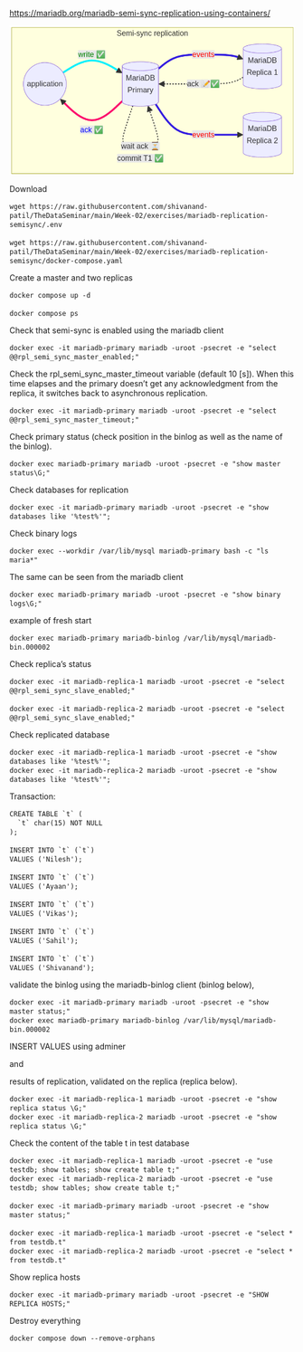 https://mariadb.org/mariadb-semi-sync-replication-using-containers/

![](semi.png)

Download

```
wget https://raw.githubusercontent.com/shivanand-patil/TheDataSeminar/main/Week-02/exercises/mariadb-replication-semisync/.env

wget https://raw.githubusercontent.com/shivanand-patil/TheDataSeminar/main/Week-02/exercises/mariadb-replication-semisync/docker-compose.yaml
```

Create a master and two replicas

```
docker compose up -d

docker compose ps

```

Check that semi-sync is enabled using the mariadb client

```
docker exec -it mariadb-primary mariadb -uroot -psecret -e "select @@rpl_semi_sync_master_enabled;"
```

Check the rpl_semi_sync_master_timeout variable (default 10 [s]). When this time elapses and the primary doesn’t get any acknowledgment from the replica, it switches back to asynchronous replication.

```
docker exec -it mariadb-primary mariadb -uroot -psecret -e "select @@rpl_semi_sync_master_timeout;"
```

Check primary status (check position in the binlog as well as the name of the binlog).

```
docker exec mariadb-primary mariadb -uroot -psecret -e "show master status\G;"
```

Check databases for replication

```
docker exec -it mariadb-primary mariadb -uroot -psecret -e "show databases like '%test%'";
```

Check binary logs

```
docker exec --workdir /var/lib/mysql mariadb-primary bash -c "ls maria*"
```

The same can be seen from the mariadb client

```
docker exec mariadb-primary mariadb -uroot -psecret -e "show binary logs\G;"
```

example of fresh start

```
docker exec mariadb-primary mariadb-binlog /var/lib/mysql/mariadb-bin.000002
```

Check replica’s status

```
docker exec -it mariadb-replica-1 mariadb -uroot -psecret -e "select @@rpl_semi_sync_slave_enabled;"

docker exec -it mariadb-replica-2 mariadb -uroot -psecret -e "select @@rpl_semi_sync_slave_enabled;"
```

Check replicated database

```
docker exec -it mariadb-replica-1 mariadb -uroot -psecret -e "show databases like '%test%'";
docker exec -it mariadb-replica-2 mariadb -uroot -psecret -e "show databases like '%test%'";
```

Transaction:

```
CREATE TABLE `t` (
  `t` char(15) NOT NULL
);

INSERT INTO `t` (`t`)
VALUES ('Nilesh');

INSERT INTO `t` (`t`)
VALUES ('Ayaan');

INSERT INTO `t` (`t`)
VALUES ('Vikas');

INSERT INTO `t` (`t`)
VALUES ('Sahil');

INSERT INTO `t` (`t`)
VALUES ('Shivanand');
```

validate the binlog using the mariadb-binlog client (binlog below),

```
docker exec -it mariadb-primary mariadb -uroot -psecret -e "show master status;"
docker exec mariadb-primary mariadb-binlog /var/lib/mysql/mariadb-bin.000002

```

INSERT VALUES using adminer

and

results of replication, validated on the replica (replica below).

```
docker exec -it mariadb-replica-1 mariadb -uroot -psecret -e "show replica status \G;"
docker exec -it mariadb-replica-2 mariadb -uroot -psecret -e "show replica status \G;"

```

Check the content of the table t in test database

```
docker exec -it mariadb-replica-1 mariadb -uroot -psecret -e "use testdb; show tables; show create table t;"
docker exec -it mariadb-replica-2 mariadb -uroot -psecret -e "use testdb; show tables; show create table t;"

docker exec -it mariadb-primary mariadb -uroot -psecret -e "show master status;"

docker exec -it mariadb-replica-1 mariadb -uroot -psecret -e "select * from testdb.t"
docker exec -it mariadb-replica-2 mariadb -uroot -psecret -e "select * from testdb.t"
```

Show replica hosts

```
docker exec -it mariadb-primary mariadb -uroot -psecret -e "SHOW REPLICA HOSTS;"
```

Destroy everything

```
docker compose down --remove-orphans
```
